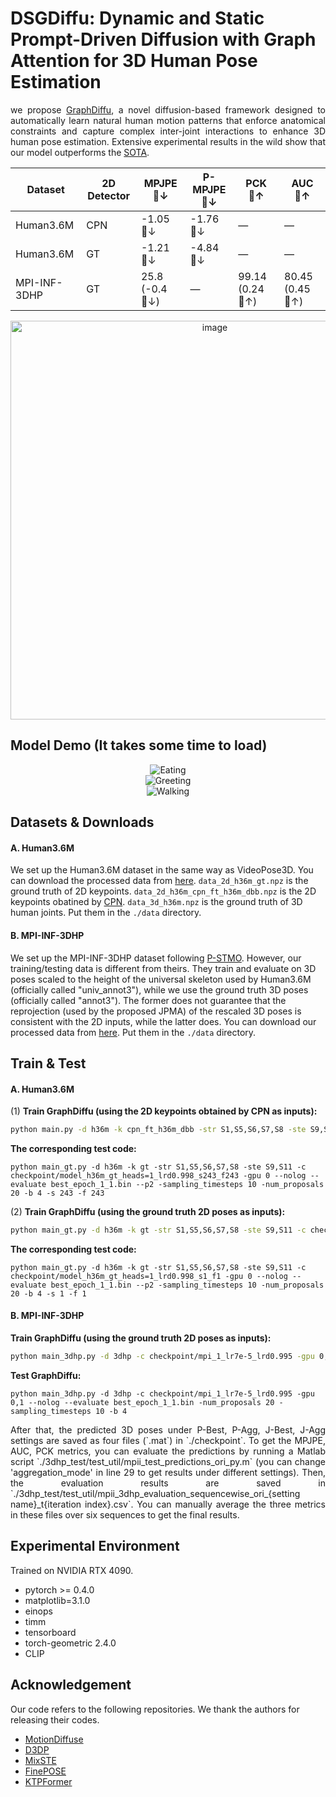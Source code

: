 # DSGDiffu: Dynamic and Static Prompt-Driven Diffusion with Graph Attention for 3D Human Pose Estimation
<p align="justify">
    we propose <u>GraphDiffu</u>, a novel diffusion-based framework designed to automatically learn natural human motion patterns that enforce anatomical constraints and capture complex inter-joint interactions to enhance 3D human pose estimation. Extensive experimental results in the wild show that our model outperforms the <u>SOTA</u>.
</p>


| Dataset         | 2D Detector | MPJPE 🔵↓ | P-MPJPE 🔵↓ | PCK 🔴↑ | AUC 🔴↑ |
|---------------|------------|-----------|-------------|---------|---------|
| Human3.6M     | CPN        | -1.05 🔵↓ | -1.76 🔵↓   | —       | —       |
| Human3.6M     | GT         | -1.21 🔵↓ | -4.84 🔵↓   | —       | —       |
| MPI-INF-3DHP  | GT         | 25.8 (-0.4 🔵↓) | — | 99.14 (0.24 🔴↑) | 80.45 (0.45 🔴↑) |


<p align="center">
    <img width="638" alt="image" src="https://github.com/user-attachments/assets/7209abaf-996f-43a2-aafb-3ad4ada07a39" />
</p>

## Model Demo (It takes some time to load)
<p align="center">
    <img src="https://github.com/user-attachments/assets/dfce6249-1575-4442-ab5b-b849d5dc16b9" alt="Eating"/><br>
    <img src="https://github.com/user-attachments/assets/dd7a1018-2173-47df-af82-33a3bad370ef" alt="Greeting"/><br>
    <img src="https://github.com/user-attachments/assets/82f0c7c7-2060-48fe-97d3-a982feb6a954" alt="Walking"/>
</p>

## Datasets & Downloads

#### A. Human3.6M

We set up the Human3.6M dataset in the same way as VideoPose3D.  You can download the processed data from [here](https://drive.google.com/file/d/1FMgAf_I04GlweHMfgUKzB0CMwglxuwPe/view?usp=sharing).  `data_2d_h36m_gt.npz` is the ground truth of 2D keypoints. `data_2d_h36m_cpn_ft_h36m_dbb.npz` is the 2D keypoints obatined by [CPN](https://github.com/GengDavid/pytorch-cpn).  `data_3d_h36m.npz` is the ground truth of 3D human joints. Put them in the `./data` directory.


#### B. MPI-INF-3DHP

We set up the MPI-INF-3DHP dataset following [P-STMO](https://github.com/paTRICK-swk/P-STMO). However, our training/testing data is different from theirs. They train and evaluate on 3D poses scaled to the height of the universal skeleton used by Human3.6M (officially called "univ_annot3"), while we use the ground truth 3D poses (officially called "annot3"). The former does not guarantee that the reprojection (used by the proposed JPMA) of the rescaled 3D poses is consistent with the 2D inputs, while the latter does. You can download our processed data from [here](https://drive.google.com/file/d/1zOM_CvLr4Ngv6Cupz1H-tt1A6bQPd_yg/view?usp=share_link). Put them in the `./data` directory. 


## Train & Test

#### A. Human3.6M

(1) **Train GraphDiffu (using the 2D keypoints obtained by CPN as inputs):**

```bash
python main.py -d h36m -k cpn_ft_h36m_dbb -str S1,S5,S6,S7,S8 -ste S9,S11 -c checkpoint/model_h36m_cpn -gpu 0 -lrd 0.998 --nolog -e 100
```

**The corresponding test code:**

```
python main_gt.py -d h36m -k gt -str S1,S5,S6,S7,S8 -ste S9,S11 -c checkpoint/model_h36m_gt_heads=1_lrd0.998_s243_f243 -gpu 0 --nolog --evaluate best_epoch_1_1.bin --p2 -sampling_timesteps 10 -num_proposals 20 -b 4 -s 243 -f 243
```

(2) **Train GraphDiffu (using the ground truth 2D poses as inputs):**

```bash
python main_gt.py -d h36m -k gt -str S1,S5,S6,S7,S8 -ste S9,S11 -c checkpoint/model_h36m_gt -gpu 0 --nolog -lrd 0.998 -e 100
```

**The corresponding test code:**

```
python main_gt.py -d h36m -k gt -str S1,S5,S6,S7,S8 -ste S9,S11 -c checkpoint/model_h36m_gt_heads=1_lrd0.998_s1_f1 -gpu 0 --nolog --evaluate best_epoch_1_1.bin --p2 -sampling_timesteps 10 -num_proposals 20 -b 4 -s 1 -f 1
```



#### B. MPI-INF-3DHP

**Train GraphDiffu (using the ground truth 2D poses as inputs):**

```bash
python main_3dhp.py -d 3dhp -c checkpoint/mpi_1_lr7e-5_lrd0.995 -gpu 0,1 --nolog -lrd 0.995 -lr 0.00007 -e 120
```

**Test GraphDiffu:**

```
python main_3dhp.py -d 3dhp -c checkpoint/mpi_1_lr7e-5_lrd0.995 -gpu 0,1 --nolog --evaluate best_epoch_1_1.bin -num_proposals 20 -sampling_timesteps 10 -b 4
```
<p align="justify">
After that, the predicted 3D poses under P-Best, P-Agg, J-Best, J-Agg settings are saved as four files (`.mat`) in `./checkpoint`. To get the MPJPE, AUC, PCK metrics, you can evaluate the predictions by running a Matlab script `./3dhp_test/test_util/mpii_test_predictions_ori_py.m` (you can change 'aggregation_mode' in line 29 to get results under different settings). Then, the evaluation results are saved in `./3dhp_test/test_util/mpii_3dhp_evaluation_sequencewise_ori_{setting name}_t{iteration index}.csv`. You can manually average the three metrics in these files over six sequences to get the final results.
</p>




## Experimental Environment

Trained on NVIDIA RTX 4090.

* pytorch >= 0.4.0
* matplotlib=3.1.0
* einops
* timm
* tensorboard
* torch-geometric 2.4.0
* CLIP
  

## Acknowledgement

Our code refers to the following repositories. We thank the authors for releasing their codes.

* [MotionDiffuse](https://github.com/mingyuan-zhang/MotionDiffuse)
* [D3DP](https://github.com/paTRICK-swk/D3DP)
* [MixSTE](https://github.com/JinluZhang1126/MixSTE)
* [FinePOSE](https://github.com/PKU-ICST-MIPL/FinePOSE_CVPR2024)
* [KTPFormer](https://github.com/JihuaPeng/KTPFormer)
